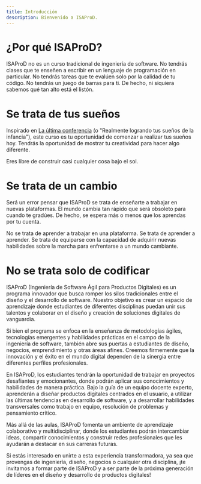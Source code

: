 ```yaml
---
title: Introducción
description: Bienvenido a ISAProD.
---
```


# ¿Por qué ISAProD?

ISAProD no es un curso tradicional de ingeniería de software. No tendrás clases que te enseñen a escribir en un lenguaje
de programación en particular. No tendrás tareas que te evalúen solo por la calidad de tu código. No tendrás un juego de
barras para ti. De hecho, ni siquiera sabemos qué tan alto está el listón.

# Se trata de tus sueños

Inspirado en [La última conferencia](https://www.youtube.com/watch?v=ji5_MqicxSo) (o "Realmente logrando tus sueños de
la infancia"), este curso es tu oportunidad de
comenzar a realizar tus sueños hoy. Tendrás la oportunidad de mostrar tu creatividad para hacer algo diferente.

Eres libre de construir casi cualquier cosa bajo el sol.

# Se trata de un cambio

Será un error pensar que ISAProD se trata de enseñarte a trabajar en nuevas plataformas. El mundo cambia tan rápido que
será obsoleto para cuando te gradúes. De hecho, se espera más o menos que los aprendas por tu cuenta.

No se trata de aprender a trabajar en una plataforma. Se trata de aprender a aprender. Se trata de equiparse con la
capacidad de adquirir nuevas habilidades sobre la marcha para enfrentarse a un mundo cambiante.

# No se trata solo de codificar

ISAProD (Ingeniería de Software Ágil para Productos Digitales) es un programa innovador que busca romper los silos
tradicionales entre el diseño y el desarrollo de software. Nuestro objetivo es crear un espacio de aprendizaje donde
estudiantes de diferentes disciplinas puedan unir sus talentos y colaborar en el diseño y creación de soluciones
digitales de vanguardia.

Si bien el programa se enfoca en la enseñanza de metodologías ágiles, tecnologías emergentes y habilidades prácticas en
el campo de la ingeniería de software, también abre sus puertas a estudiantes de diseño, negocios, emprendimiento y
otras áreas afines. Creemos firmemente que la innovación y el éxito en el mundo digital dependen de la sinergia entre
diferentes perfiles profesionales.

En ISAProD, los estudiantes tendrán la oportunidad de trabajar en proyectos desafiantes y emocionantes, donde podrán
aplicar sus conocimientos y habilidades de manera práctica. Bajo la guía de un equipo docente experto, aprenderán a
diseñar productos digitales centrados en el usuario, a utilizar las últimas tendencias en desarrollo de software, y a
desarrollar habilidades transversales como trabajo en equipo, resolución de problemas y pensamiento crítico.

Más allá de las aulas, ISAProD fomenta un ambiente de aprendizaje colaborativo y multidisciplinar, donde los estudiantes
podrán intercambiar ideas, compartir conocimientos y construir redes profesionales que les ayudarán a destacar en sus
carreras futuras.

Si estás interesado en unirte a esta experiencia transformadora, ya sea que provengas de ingeniería, diseño, negocios o
cualquier otra disciplina, ¡te invitamos a formar parte de ISAProD y a ser parte de la próxima generación de líderes en
el diseño y desarrollo de productos digitales!



